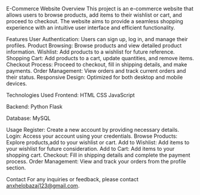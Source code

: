 E-Commerce Website
Overview
This project is an e-commerce website that allows users to browse products, 
add items to their wishlist or cart, and proceed to checkout. 
The website aims to provide a seamless shopping experience with an intuitive user interface and efficient functionality.

Features
User Authentication: Users can sign up, log in, and manage their profiles.
Product Browsing: Browse products and view detailed product information.
Wishlist: Add products to a wishlist for future reference.
Shopping Cart: Add products to a cart, update quantities, and remove items.
Checkout Process: Proceed to checkout, fill in shipping details, and make payments.
Order Management: View orders and track current orders and their status.
Responsive Design: Optimized for both desktop and mobile devices.

Technologies Used
Frontend:
HTML
CSS
JavaScript

Backend:
Python
Flask

Database:
MySQL


Usage
Register: Create a new account by providing necessary details.
Login: Access your account using your credentials.
Browse Products: Explore products,add to your wishlist or cart.
Add to Wishlist: Add items to your wishlist for future consideration.
Add to Cart: Add items to your shopping cart.
Checkout: Fill in shipping details and complete the payment process.
Order Management: View and track your orders from the profile section.

Contact
For any inquiries or feedback, please contact anxhelobazaj123@gmail.com.
